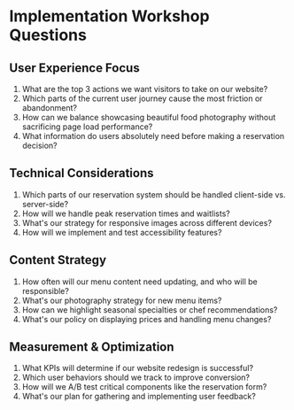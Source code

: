 # Implementation Workshop Questions

## User Experience Focus
1. What are the top 3 actions we want visitors to take on our website?
2. Which parts of the current user journey cause the most friction or abandonment?
3. How can we balance showcasing beautiful food photography without sacrificing page load performance?
4. What information do users absolutely need before making a reservation decision?

## Technical Considerations
1. Which parts of our reservation system should be handled client-side vs. server-side?
2. How will we handle peak reservation times and waitlists?
3. What's our strategy for responsive images across different devices?
4. How will we implement and test accessibility features?

## Content Strategy
1. How often will our menu content need updating, and who will be responsible?
2. What's our photography strategy for new menu items?
3. How can we highlight seasonal specialties or chef recommendations?
4. What's our policy on displaying prices and handling menu changes?

## Measurement & Optimization
1. What KPIs will determine if our website redesign is successful?
2. Which user behaviors should we track to improve conversion?
3. How will we A/B test critical components like the reservation form?
4. What's our plan for gathering and implementing user feedback?
